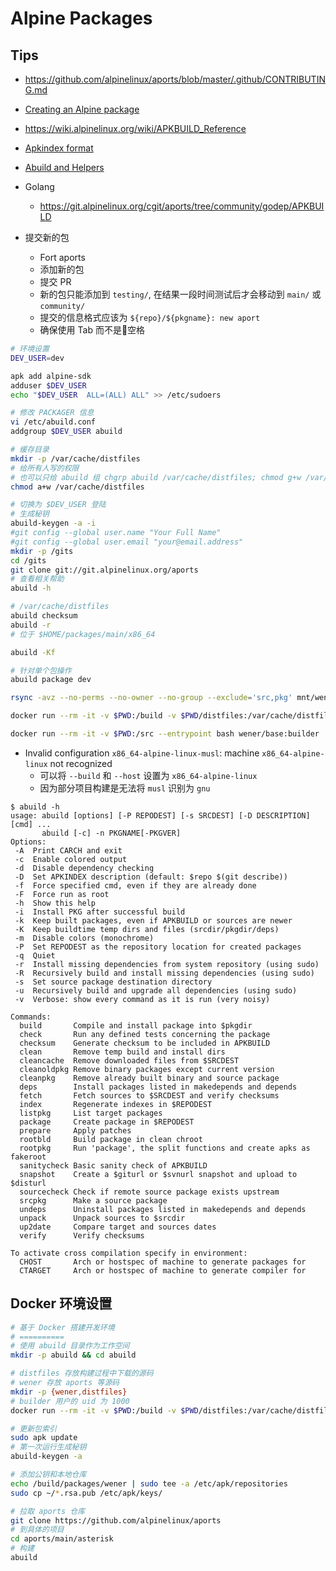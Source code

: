 # Alpine Packages
## Tips
* https://github.com/alpinelinux/aports/blob/master/.github/CONTRIBUTING.md


* [Creating an Alpine package](https://wiki.alpinelinux.org/wiki/Creating_an_Alpine_package)
* https://wiki.alpinelinux.org/wiki/APKBUILD_Reference
* [Apkindex format](https://wiki.alpinelinux.org/wiki/Apkindex_format)
* [Abuild and Helpers](https://wiki.alpinelinux.org/wiki/Abuild_and_Helpers)

* Golang
  * https://git.alpinelinux.org/cgit/aports/tree/community/godep/APKBUILD
* 提交新的包
  * Fort aports
  * 添加新的包
  * 提交 PR
  * 新的包只能添加到 `testing/`, 在结果一段时间测试后才会移动到 `main/` 或 `community/`
  * 提交的信息格式应该为 `${repo}/${pkgname}: new aport`
  * 确保使用 Tab 而不是空格


```bash
# 环境设置
DEV_USER=dev

apk add alpine-sdk
adduser $DEV_USER
echo "$DEV_USER  ALL=(ALL) ALL" >> /etc/sudoers

# 修改 PACKAGER 信息
vi /etc/abuild.conf
addgroup $DEV_USER abuild

# 缓存目录
mkdir -p /var/cache/distfiles
# 给所有人写的权限
# 也可以只给 abuild 组 chgrp abuild /var/cache/distfiles; chmod g+w /var/cache/distfiles
chmod a+w /var/cache/distfiles

# 切换为 $DEV_USER 登陆
# 生成秘钥
abuild-keygen -a -i
#git config --global user.name "Your Full Name"
#git config --global user.email "your@email.address"
mkdir -p /gits
cd /gits
git clone git://git.alpinelinux.org/aports
# 查看相关帮助
abuild -h
```

```bash
# /var/cache/distfiles
abuild checksum
abuild -r
# 位于 $HOME/packages/main/x86_64

abuild -Kf

# 针对单个包操作
abuild package dev

rsync -avz --no-perms --no-owner --no-group --exclude='src,pkg' mnt/wener abuild/
```

```bash
docker run --rm -it -v $PWD:/build -v $PWD/distfiles:/var/cache/distfiles -u builder wener/edge:builder

docker run --rm -it -v $PWD:/src --entrypoint bash wener/base:builder
```

* Invalid configuration `x86_64-alpine-linux-musl`: machine `x86_64-alpine-linux` not recognized
  * 可以将 `--build` 和 `--host` 设置为 `x86_64-alpine-linux`
  * 因为部分项目构建是无法将 `musl` 识别为 `gnu`


```
$ abuild -h
usage: abuild [options] [-P REPODEST] [-s SRCDEST] [-D DESCRIPTION] [cmd] ...
       abuild [-c] -n PKGNAME[-PKGVER]
Options:
 -A  Print CARCH and exit
 -c  Enable colored output
 -d  Disable dependency checking
 -D  Set APKINDEX description (default: $repo $(git describe))
 -f  Force specified cmd, even if they are already done
 -F  Force run as root
 -h  Show this help
 -i  Install PKG after successful build
 -k  Keep built packages, even if APKBUILD or sources are newer
 -K  Keep buildtime temp dirs and files (srcdir/pkgdir/deps)
 -m  Disable colors (monochrome)
 -P  Set REPODEST as the repository location for created packages
 -q  Quiet
 -r  Install missing dependencies from system repository (using sudo)
 -R  Recursively build and install missing dependencies (using sudo)
 -s  Set source package destination directory
 -u  Recursively build and upgrade all dependencies (using sudo)
 -v  Verbose: show every command as it is run (very noisy)

Commands:
  build       Compile and install package into $pkgdir
  check       Run any defined tests concerning the package
  checksum    Generate checksum to be included in APKBUILD
  clean       Remove temp build and install dirs
  cleancache  Remove downloaded files from $SRCDEST
  cleanoldpkg Remove binary packages except current version
  cleanpkg    Remove already built binary and source package
  deps        Install packages listed in makedepends and depends
  fetch       Fetch sources to $SRCDEST and verify checksums
  index       Regenerate indexes in $REPODEST
  listpkg     List target packages
  package     Create package in $REPODEST
  prepare     Apply patches
  rootbld     Build package in clean chroot
  rootpkg     Run 'package', the split functions and create apks as fakeroot
  sanitycheck Basic sanity check of APKBUILD
  snapshot    Create a $giturl or $svnurl snapshot and upload to $disturl
  sourcecheck Check if remote source package exists upstream
  srcpkg      Make a source package
  undeps      Uninstall packages listed in makedepends and depends
  unpack      Unpack sources to $srcdir
  up2date     Compare target and sources dates
  verify      Verify checksums

To activate cross compilation specify in environment:
  CHOST       Arch or hostspec of machine to generate packages for
  CTARGET     Arch or hostspec of machine to generate compiler for
```



## Docker 环境设置

```bash
# 基于 Docker 搭建开发环境
# ==========
# 使用 abuild 目录作为工作空间
mkdir -p abuild && cd abuild

# distfiles 存放构建过程中下载的源码
# wener 存放 aports 等源码
mkdir -p {wener,distfiles}
# builder 用户的 uid 为 1000
docker run --rm -it -v $PWD:/build -v $PWD/distfiles:/var/cache/distfiles -u 1000 wener/base:builder

# 更新包索引
sudo apk update
# 第一次运行生成秘钥
abuild-keygen -a

# 添加公钥和本地仓库
echo /build/packages/wener | sudo tee -a /etc/apk/repositories
sudo cp ~/*.rsa.pub /etc/apk/keys/

# 拉取 aports 仓库
git clone https://github.com/alpinelinux/aports
# 到具体的项目
cd aports/main/asterisk
# 构建
abuild
```

